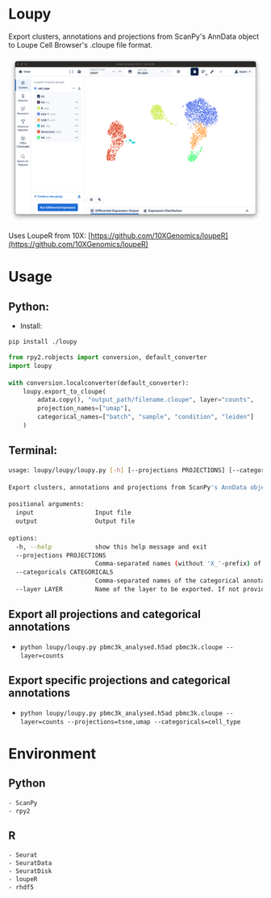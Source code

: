 # Loupy
Export clusters, annotations and projections from ScanPy's AnnData object to Loupe Cell Browser's .cloupe file format.

![PBMC3k Clusters Loupe](examples/pbmc3k_clusters_loupe.png)


Uses LoupeR from 10X: [https://github.com/10XGenomics/loupeR](https://github.com/10XGenomics/loupeR)

# Usage

## Python:

- Install:
```bash
pip install ./loupy
```

```python
from rpy2.robjects import conversion, default_converter
import loupy

with conversion.localconverter(default_converter):
    loupy.export_to_cloupe(
        adata.copy(), "output_path/filename.cloupe", layer="counts",
        projection_names=["umap"],
        categorical_names=["batch", "sample", "condition", "leiden"]
    )
```

## Terminal:

```bash
usage: loupy/loupy/loupy.py [-h] [--projections PROJECTIONS] [--categoricals CATEGORICALS] [--layer LAYER] input output

Export clusters, annotations and projections from ScanPy's AnnData object to Loupe Cell Browser's .cloupe file format.

positional arguments:
  input                 Input file
  output                Output file

options:
  -h, --help            show this help message and exit
  --projections PROJECTIONS
                        Comma-separated names (without 'X_'-prefix) of the projections to be exported. Should be found in 'adata.obsm_keys()' and be with two dimensions. Exports all projections by default.
  --categoricals CATEGORICALS
                        Comma-separated names of the categorical annotations to be exported. Should be found in 'adata.obs_keys()'. Exports all categorical features from adata.obs by default.
  --layer LAYER         Name of the layer to be exported. If not provided, adata.X will be exported.
```

## Export all projections and categorical annotations
 - `python loupy/loupy.py pbmc3k_analysed.h5ad pbmc3k.cloupe --layer=counts`

## Export specific projections and categorical annotations
- `python loupy/loupy.py pbmc3k_analysed.h5ad pbmc3k.cloupe --layer=counts --projections=tsne,umap --categoricals=cell_type`

# Environment

## Python
    - ScanPy
    - rpy2

## R
    - Seurat
    - SeuratData
    - SeuratDisk
    - loupeR
    - rhdf5
